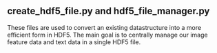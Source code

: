 
## create_hdf5_file.py and hdf5_file_manager.py

These files are used to convert an existing datastructure into a more efficient form in HDF5. 
The main goal is to centrally manage our image feature data and text data in a single HDF5 file. 


